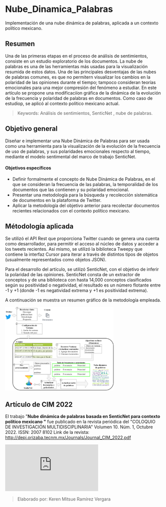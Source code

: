 # Nube_Dinamica_Palabras
Implementación de una nube dinámica de palabras, aplicada a un contexto político mexicano.
## Resumen
Una de las primeras etapas en el proceso de análisis de sentimientos, consiste en un estudio exploratorio de los documentos. La nube de palabras es una de las herramientas más usadas para la visualización resumida de estos datos. Una de las principales desventajas de las nubes de palabras comunes, es que no permitern visualizar los cambios en la polaridad de las opiniones durante el tiempo; tampoco  consideran teorías emocionales para una mejor compresión del fenómeno a estudiar. En este artículo se propone una modificaciíon gráfica de la dinámica de la evolución de la frecuencia y polaridad de palabras en documentos. Como caso de estudiop, se aplicó al contexto político mexicano actual. 

> Keywords: Análisis de sentimientos, SenticNet , nube de palabras.

## Objetivo general 
Diseñar e implementar una Nube Dinámica de Palabras para ser usada como una herramienta para la visualización de la evolución de la frecuencia de uso de palabras, y sus polaridades emocionales respecto al tiempo, mediante el modelo sentimental del marco de trabajo SenticNet.

#### Objetivos específicos
- Definir formalmente el concepto de Nube Dinámica de Palabras, en el que se consideran la frecuencia de las palabras, la temporalidad de los documentos que las contienen y su polaridad emocional.
- Presentar una metodología para la búsqueda y recolección sistemática de documentos en la plataforma de Twitter.
- Aplicar la metodología del objetivo anterior para recolectar documentos recientes relacionados con el contexto político mexicano.

## Métodología aplicada
Se utilizó el API Rest que proporciona Twitter cuando se genera una cuenta como desarrollador, para permitir el acceso al núcleo de datos y acceder a los tweets recientes. Así mismo, se utilizó la biblioteca Tweepy que contiene
la interfaz Cursor para iterar a través de distintos tipos de objetos (usualmente representados como objetos JSON).

Para el desarrollo del artículo, se utilizó SenticNet, con el objetivo de inferir la polaridad de las opiniones. SenticNet consta de un extractor de conceptos y de una biblioteca con hasta 14,000 conceptos clasificados según su positividad o negatividad, el resultado es un número flotante entre -1 y +1 (donde -1 es negatividad extrema y +1 es positividad extrema). 

A continuación se muestra un resumen gráfico de la metodología empleada. 

<img src="https://raw.githubusercontent.com/kerenmitsue18/Nube_Dinamica_Palabras/main/Metodolog%C3%ADa.png" alt="Metodología palicada" width="350px">

## Artículo de CIM 2022
El trabajo "**Nube dinámica de palabras basada en SenticNet para contexto
político mexicano "** fue publicado en la revista periódica del "COLOQUIO DE INVESTIGACIÓN MULTIDISCIPLINARIA" Volumen 10. Núm. 1, Octubre 2022. ISSN: 2007 8102
Link de la revista: http://depi.orizaba.tecnm.mx/Journals/Journal_CIM_2022.pdf

![Artículo CIM 2022](https://github.com/kerenmitsue18/Nube_Dinamica_Palabras/blob/main/Journal_CIM_2022%20Articulo%20Cloud.pdf)
> Elaborado por: Keren Mitsue Ramírez Vergara
